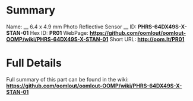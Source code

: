 
Summary
=================

Name: __ 6.4 x 4.9 mm Photo Reflective Sensor __
ID: __PHRS-64DX49S-X-STAN-01__
Hex ID: __PR01__
WebPage: __https://github.com/oomlout/oomlout-OOMP/wiki/PHRS-64DX49S-X-STAN-01__
Short URL: __http://oom.lt/PR01__

Full Details
==========================
Full summary of this part can be found in the wiki:   
__https://github.com/oomlout/oomlout-OOMP/wiki/PHRS-64DX49S-X-STAN-01__   

